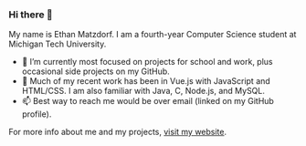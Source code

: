 ### Hi there 👋

My name is Ethan Matzdorf. I am a fourth-year Computer Science student at Michigan Tech University.

- 🔭 I’m currently most focused on projects for school and work, plus occasional side projects on my GitHub.
- 🧠 Much of my recent work has been in Vue.js with JavaScript and HTML/CSS. I am also familiar with Java, C, Node.js, and MySQL.
- 📫 Best way to reach me would be over email (linked on my GitHub profile).

For more info about me and my projects, [visit my website](https://etekweb.net).

<!--
**etekweb/etekweb** is a ✨ _special_ ✨ repository because its `README.md` (this file) appears on your GitHub profile.

Here are some ideas to get you started:

- 🔭 I’m currently working on ...
- 🌱 I’m currently learning ...
- 👯 I’m looking to collaborate on ...
- 🤔 I’m looking for help with ...
- 💬 Ask me about ...
- 📫 How to reach me: ...
- 😄 Pronouns: ...
- ⚡ Fun fact: ...
-->
